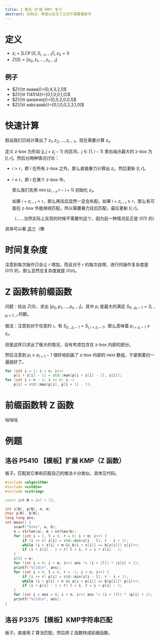 ```yaml
---
title: Z 算法（扩展 KMP）复习
abstract: 存档点，希望以后忘了之后不需要重新学
---
```


# 定义

- $z_i=\left|\operatorname{LCP}(S,S_{i\ldots n-1})\right|,z_0=0$
- $Z(S)=[z_0,z_1,\ldots,z_{n-1}]$

## 例子

- $Z({\tt aaaaa})=[0,4,3,2,1]$
- $Z({\tt 114514})=[0,1,0,0,1,0]$
- $Z({\tt qwqwwq})=[0,0,2,0,0,1]$
- $Z({\tt aabcaaab})=[0,1,0,0,2,3,1,0]$

# 快速计算

假设我们已经计算出了 $z_1,z_2,\ldots,z_{i-1}$，现在需要计算 $z_i$。

定义 z-box 为形如 $[j,j+z_j-1]$ 的区间，$j\in[1,i-1]$ 里右端点最大的 z-box 为 $[l,r]$。然后分两种情况讨论：

- $i>r$，即 $i$ 在所有 z-box 之外。那么直接暴力计算出 $z_i$，然后更新 $[l,r]$。
- $i\le r$，即 $i$ 在某个 z-box 中。

	那么我们先用 $\min(z_{i-l},r-i+1)$ 初始化 $z_i$。

	如果 $i+z_{i-l}<r$，那么再往后显然一定会失配。如果 $i+z_{i-l}\ge r$，那么有可能在 z-box 外能继续匹配，所以需要暴力往后匹配，最后更新 $[l,r]$。

	（……当然实际上实现的时候不需要判这个，因为前一种情况反正是 $O(1)$ 的）

具体可以看 [这个](https://personal.utdallas.edu/~besp/demo/John2010/z-algorithm.htm)（懒

# 时间复杂度

注意到每次操作只会让 $r$ 增加，而且对于 $r$ 的每次自增，进行的操作复杂度是 $O(1)$ 的，那么显然总复杂度就是 $O(n)$。

# Z 函数转前缀函数

问题：给出 $Z(S)$，求出 $[p_0,p_1,\ldots,p_{n-1}]$。其中 $p_i$ 是最大的满足 $S_{0\ldots p_i-1}=S_{i-p_i+1\ldots i}$ 的数。

做法：注意到对于任意的 $i$，有 $S_{0\ldots z_i-1}=S_{i,i+z_i-1}$，那么意味着 $p_{i+z_i-1}\ge z_i$。

但是这样只求出了极大的情况，没有考虑包含在 z-box 内部的部分。

然后注意到 $p_i\ge p_{i+1}-1$ 很好地刻画了 z-box 内部的 next 数组，于是倒着扫一遍就好了。

```cpp
for (int i = 1; i < n; i++)
	p[i + z[i] - 1] = std::max(p[i + z[i] - 1], z[i]);
for (int i = n - 2; i >= 0; i--)
	p[i] = std::max(p[i], p[i + 1] - 1);
```

# 前缀函数转 Z 函数

咕咕咕

# 例题

## 洛谷 P5410 【模板】扩展 KMP（Z 函数）

板子。匹配其它串和匹配自己的做法十分类似，具体见代码。

```cpp
#include <algorithm>
#include <cstdio>
#include <cstring>

const int N = 2e7 + 72;

int z[N], p[N], n, m;
char a[N], b[N];
long long ans;
int main() {
	scanf("%s%s", a, b);
	n = strlen(a), m = strlen(b);
	for (int i = 1, l = 0, r = 0; i < m; i++) {
		if (i <= r) z[i] = std::min(z[i - l], r - i + 1);
		while (i + z[i] < m && b[i + z[i]] == b[z[i]]) z[i]++;
		if (i + z[i] - 1 > r) l = i, r = i + z[i] - 1;
	}
	z[0] = m;
	for (int i = 0; i < m; i++) ans ^= (i + 1ll) * (z[i] + 1);
	printf("%lld\n", ans);
	for (int i = 0, l = 0, r = -1; i < n; i++) {
		if (i <= r) p[i] = std::min(z[i - l], r - i + 1);
		while (i + p[i] < n && a[i + p[i]] == b[p[i]]) p[i]++;
		if (i + p[i] - 1 > r) l = i, r = i + p[i] - 1;
	}
	for (int i = ans = 0; i < n; i++) ans ^= (i + 1ll) * (p[i] + 1);
	printf("%lld\n", ans);
}
```

## 洛谷 P3375 【模板】KMP字符串匹配

板子。直接用 Z 算法匹配，然后把 Z 函数转成前缀函数。

```cpp

```